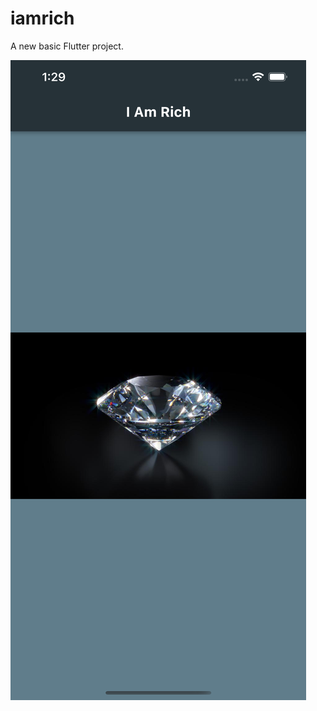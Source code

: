 # iamrich

A new basic Flutter project.

![Home Screen](https://github.com/Harsh23Kashyap/iamrich/blob/main/Simulator%20Screen%20Shot%20-%20iPhone%2013%20Pro%20Max%20-%202022-02-13%20at%2013.29.10.png)
